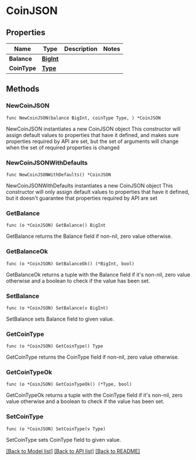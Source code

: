 # CoinJSON

## Properties

Name | Type | Description | Notes
------------ | ------------- | ------------- | -------------
**Balance** | [**BigInt**](BigInt.md) |  | 
**CoinType** | [**Type**](Type.md) |  | 

## Methods

### NewCoinJSON

`func NewCoinJSON(balance BigInt, coinType Type, ) *CoinJSON`

NewCoinJSON instantiates a new CoinJSON object
This constructor will assign default values to properties that have it defined,
and makes sure properties required by API are set, but the set of arguments
will change when the set of required properties is changed

### NewCoinJSONWithDefaults

`func NewCoinJSONWithDefaults() *CoinJSON`

NewCoinJSONWithDefaults instantiates a new CoinJSON object
This constructor will only assign default values to properties that have it defined,
but it doesn't guarantee that properties required by API are set

### GetBalance

`func (o *CoinJSON) GetBalance() BigInt`

GetBalance returns the Balance field if non-nil, zero value otherwise.

### GetBalanceOk

`func (o *CoinJSON) GetBalanceOk() (*BigInt, bool)`

GetBalanceOk returns a tuple with the Balance field if it's non-nil, zero value otherwise
and a boolean to check if the value has been set.

### SetBalance

`func (o *CoinJSON) SetBalance(v BigInt)`

SetBalance sets Balance field to given value.


### GetCoinType

`func (o *CoinJSON) GetCoinType() Type`

GetCoinType returns the CoinType field if non-nil, zero value otherwise.

### GetCoinTypeOk

`func (o *CoinJSON) GetCoinTypeOk() (*Type, bool)`

GetCoinTypeOk returns a tuple with the CoinType field if it's non-nil, zero value otherwise
and a boolean to check if the value has been set.

### SetCoinType

`func (o *CoinJSON) SetCoinType(v Type)`

SetCoinType sets CoinType field to given value.



[[Back to Model list]](../README.md#documentation-for-models) [[Back to API list]](../README.md#documentation-for-api-endpoints) [[Back to README]](../README.md)


